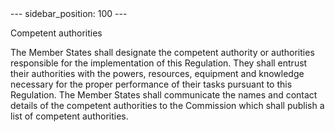 
<meta data-rh="true" name="docsearch:language" content="en">
<meta data-rh="true" name="docsearch:version" content="current">
<meta data-rh="true" name="docsearch:docusaurus_tag" content="docs-default-current">
        ---
sidebar_position: 100
---
           <p class="stitle-article-norm">Competent authorities</p>
   <p class="norm">The Member&nbsp;States shall designate the competent 
authority or authorities responsible for the implementation of this 
Regulation. They shall entrust their authorities with the powers, 
resources, equipment and knowledge necessary for the proper performance 
of their tasks pursuant to this Regulation. The Member&nbsp;States shall
 communicate the names and contact details of the competent authorities 
to the Commission which shall publish a list of competent authorities.</p>